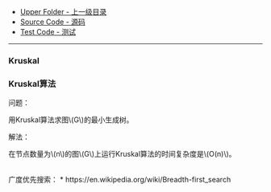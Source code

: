* [Upper Folder - 上一级目录](../../)
* [Source Code - 源码](https://github.com/zhaochenyou/Way-to-Algorithm/blob/master/src/GraphTheory/MinimumSpanningTree/Kruskal.hpp)
* [Test Code - 测试](https://github.com/zhaochenyou/Way-to-Algorithm/blob/master/src/GraphTheory/MinimumSpanningTree/Kruskal.cpp)

--------

### Kruskal
### Kruskal算法
<div>
问题：
<p id="i">用Kruskal算法求图\(G\)的最小生成树。</p>
解法：
<p id="i">在节点数量为\(n\)的图\(G\)上运行Kruskal算法的时间复杂度是\(O(n)\)。 </p>
</div>

<br>
广度优先搜索：
* https://en.wikipedia.org/wiki/Breadth-first_search
